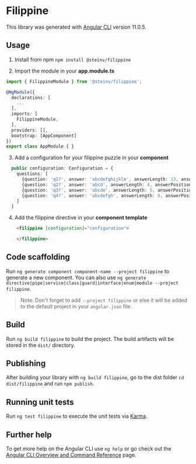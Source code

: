 # Filippine

This library was generated with [Angular CLI](https://github.com/angular/angular-cli) version 11.0.5.

## Usage

1. Install from npm
`npm install @steinv/filippine`

2. Import the module in your **app.module.ts**
```ts
import { FilippineModule } from '@steinv/filippine';

@NgModule({
  declarations: [
    ...
  ],
  imports: [
    FilippineModule,
  ],
  providers: [],
  bootstrap: [AppComponent]
})
export class AppModule { }
```

3. Add a configuration for your filippine puzzle in your **component**
```ts
  public configuration: Configuration = {
    questions: [
      {question: 'q1?', answer: 'abcdefghijklm', answerLength: 13, answerPosition: 10},
      {question: 'q2?', answer: 'abcd', answerLength: 4, answerPosition: 1},
      {question: 'q3?', answer: 'abcde', answerLength: 5, answerPosition: 2},
      {question: 'q4?', answer: 'abcdefgh', answerLength: 8, answerPosition: 2},
    ]
  }
```

4. Add the filippine directive in your **component template**
```html
    <filippine [configuration]="configuration">

    </filippine>
```

## Code scaffolding

Run `ng generate component component-name --project filippine` to generate a new component. You can also use `ng generate directive|pipe|service|class|guard|interface|enum|module --project filippine`.
> Note: Don't forget to add `--project filippine` or else it will be added to the default project in your `angular.json` file. 

## Build

Run `ng build filippine` to build the project. The build artifacts will be stored in the `dist/` directory.

## Publishing

After building your library with `ng build filippine`, go to the dist folder `cd dist/filippine` and run `npm publish`.

## Running unit tests

Run `ng test filippine` to execute the unit tests via [Karma](https://karma-runner.github.io).

## Further help

To get more help on the Angular CLI use `ng help` or go check out the [Angular CLI Overview and Command Reference](https://angular.io/cli) page.
